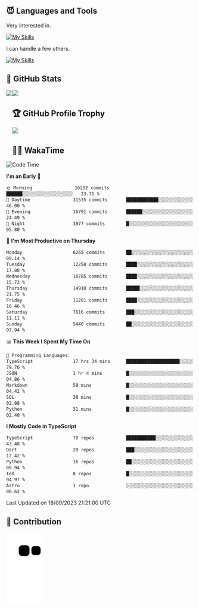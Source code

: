 <!-- # Hi there <img width="35" src="https://user-images.githubusercontent.com/50891407/148686885-0fefeb76-4cf6-473a-9e3e-889ce5513450.gif" /> I'm Yuta Ohira -->

<!-- ![alesion30](https://github.com/Alesion30/Alesion30/assets/50891407/5814fd76-9743-4cf8-89ff-b2be2fd49fb6) -->


<!--
[![Likes](https://badgen.org/img/zenn/alesion/likes?style=for-the-badge)](https://zenn.dev/alesion)
[![Followers](https://badgen.org/img/zenn/alesion/followers?style=for-the-badge)](https://zenn.dev/alesion)
[![Articles](https://badgen.org/img/zenn/alesion/articles?style=for-the-badge)](https://zenn.dev/alesion)
[![Books](https://badgen.org/img/zenn/alesion/books?style=for-the-badge)](https://zenn.dev/alesion?tab=books)
[![Scraps](https://badgen.org/img/zenn/alesion/scraps?style=for-the-badge)](https://zenn.dev/alesion?tab=scraps)

[![Contributions](https://badgen.org/img/qiita/alesion30/contributions?style=for-the-badge)](https://qiita.com/alesion30)
[![Followers](https://badgen.org/img/qiita/alesion30/followers?style=for-the-badge)](https://qiita.com/alesion30)
[![Articles](https://badgen.org/img/qiita/alesion30/articles?style=for-the-badge)](https://qiita.com/alesion30)
-->

<!-- <p align="left"> -->
  <!-- GitHub -->
<!--   <a href="https://github.com/alesion30/alesion30/">
    <img src="https://komarev.com/ghpvc/?username=alesion30" alt="alesion30" />
  </a>
  <a href="https://github.com/alesion30">
    <img height="20" src="https://img.shields.io/github/followers/alesion30?label=follow&logo=github&style=flat" />
  </a> -->
  <!-- Zenn -->
<!--   <a href="https://zenn.dev/alesion">
    <img src="https://zenn.badge.nikaera.com/s/alesion/likes?style=flat" alt="alesion likes" />
  </a>
  <a href="https://zenn.dev/alesion/articles">
    <img src="https://zenn.badge.nikaera.com/s/alesion/articles?style=flat" alt="alesion articles" />
  </a>
  <a href="https://zenn.dev/alesion/followers">
    <img src="https://zenn.badge.nikaera.com/s/alesion/followers?style=flat" alt="alesion followers" />
  </a>
  <a href="https://zenn.dev/alesion/books">
    <img src="https://zenn.badge.nikaera.com/s/alesion/books?style=flat" alt="alesion books" />
  </a>
  <a href="https://zenn.dev/alesion/scraps">
    <img src="https://zenn.badge.nikaera.com/s/alesion/scraps?style=flat" alt="alesion scraps" />
  </a> -->
  <!-- qiita -->
<!--   <a href="http://qiita.com/Alesion30">
    <img height="20" src="https://qiita-badge.apiapi.app/s/Alesion30/posts.svg" />
  </a>
    <img height="20" src="https://qiita-badge.apiapi.app/s/Alesion30/contributions.svg" />
  </a> -->
<!-- </p> -->

## 😈 Languages and Tools

Very interested in.

[![My Skills](https://skillicons.dev/icons?i=react,nextjs,typescript,flutter,firebase)](https://skillicons.dev)

I can handle a few others.

[![My Skills](https://skillicons.dev/icons?i=javascript,vue,nuxt,redux,electron,express,nodejs,deno,dart,python,flask,php,laravel,wordpress,go,rust,html,css,sass,tailwind,bootstrap,webpack,supabase,aws,dynamodb,mysql,figma,xd,vscode,latex)](https://skillicons.dev)

## 💎 GitHub Stats

<div>
  <img height="170" align="left" src="https://github-readme-stats.vercel.app/api?username=Alesion30&count_private=true&show_icons=true&title_color=81A1C1&text_color=ECEFF4&bg_color=2E3440&icon_color=D8DEE9&border_radius=10" />
  <img height="170" src="https://github-readme-stats.vercel.app/api/top-langs/?username=Alesion30&langs_count=8&layout=compact&title_color=81A1C1&text_color=ECEFF4&bg_color=2E3440&icon_color=D8DEE9&border_radius=10" />
</div>


## 🏆 GitHub Profile Trophy

<img width="800" src="https://github-profile-trophy.vercel.app/?username=Alesion30&theme=nord&no-frame=true"/>


## 🧑‍💻 WakaTime

<!--START_SECTION:waka-->
![Code Time](http://img.shields.io/badge/Code%20Time-2%2C514%20hrs%2050%20mins-blue)

**I'm an Early 🐤** 

```text
🌞 Morning                16252 commits       ██████░░░░░░░░░░░░░░░░░░░   23.71 % 
🌆 Daytime                31535 commits       ████████████░░░░░░░░░░░░░   46.00 % 
🌃 Evening                16791 commits       ██████░░░░░░░░░░░░░░░░░░░   24.49 % 
🌙 Night                  3977 commits        █░░░░░░░░░░░░░░░░░░░░░░░░   05.80 % 
```
📅 **I'm Most Productive on Thursday** 

```text
Monday                   6265 commits        ██░░░░░░░░░░░░░░░░░░░░░░░   09.14 % 
Tuesday                  12258 commits       ████░░░░░░░░░░░░░░░░░░░░░   17.88 % 
Wednesday                10785 commits       ████░░░░░░░░░░░░░░░░░░░░░   15.73 % 
Thursday                 14910 commits       █████░░░░░░░░░░░░░░░░░░░░   21.75 % 
Friday                   11281 commits       ████░░░░░░░░░░░░░░░░░░░░░   16.46 % 
Saturday                 7616 commits        ███░░░░░░░░░░░░░░░░░░░░░░   11.11 % 
Sunday                   5440 commits        ██░░░░░░░░░░░░░░░░░░░░░░░   07.94 % 
```


📊 **This Week I Spent My Time On** 

```text
💬 Programming Languages: 
TypeScript               17 hrs 34 mins      ████████████████████░░░░░   79.76 % 
JSON                     1 hr 4 mins         █░░░░░░░░░░░░░░░░░░░░░░░░   04.86 % 
Markdown                 58 mins             █░░░░░░░░░░░░░░░░░░░░░░░░   04.42 % 
SQL                      38 mins             █░░░░░░░░░░░░░░░░░░░░░░░░   02.88 % 
Python                   31 mins             █░░░░░░░░░░░░░░░░░░░░░░░░   02.40 % 
```

**I Mostly Code in TypeScript** 

```text
TypeScript               70 repos            ███████████░░░░░░░░░░░░░░   43.48 % 
Dart                     20 repos            ███░░░░░░░░░░░░░░░░░░░░░░   12.42 % 
Python                   16 repos            ██░░░░░░░░░░░░░░░░░░░░░░░   09.94 % 
TeX                      8 repos             █░░░░░░░░░░░░░░░░░░░░░░░░   04.97 % 
Astro                    1 repo              ░░░░░░░░░░░░░░░░░░░░░░░░░   00.62 % 
```




 Last Updated on 18/09/2023 21:21:00 UTC
<!--END_SECTION:waka-->


## 🐍 Contribution

<img src="https://github.com/Alesion30/Alesion30/blob/output/github-contribution-grid-snake.svg" alt="GitHub Snake dark" />

